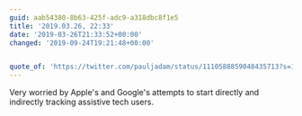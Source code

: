 ```yaml
---
guid: aab54380-8b63-425f-adc9-a318dbc8f1e5
title: '2019.03.26, 22:33'
date: '2019-03-26T21:33:52+00:00'
changed: '2019-09-24T19:21:48+00:00'


quote_of: 'https://twitter.com/pauljadam/status/1110588859048435713?s=19'
---
```


Very worried by Apple's and Google's attempts to start directly and indirectly tracking assistive tech users. 
